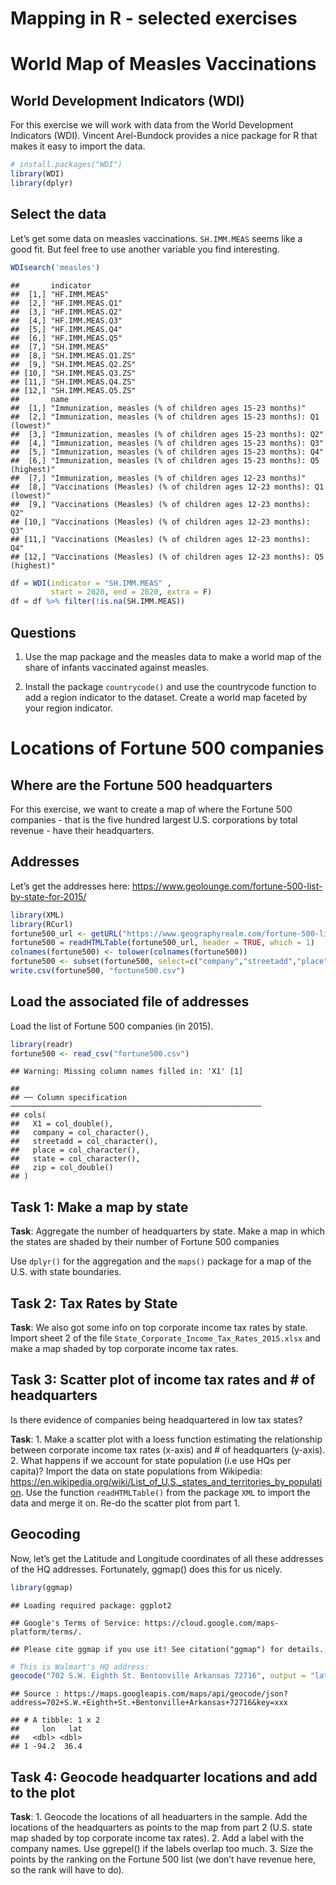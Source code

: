Mapping in R - selected exercises
================

# World Map of Measles Vaccinations

## World Development Indicators (WDI)

For this exercise we will work with data from the World Development
Indicators (WDI). Vincent Arel-Bundock provides a nice package for R
that makes it easy to import the data.

``` r
# install.packages("WDI")
library(WDI)
library(dplyr)
```

## Select the data

Let’s get some data on measles vaccinations. `SH.IMM.MEAS` seems like a
good fit. But feel free to use another variable you find interesting.

``` r
WDIsearch('measles')
```

    ##       indicator          
    ##  [1,] "HF.IMM.MEAS"      
    ##  [2,] "HF.IMM.MEAS.Q1"   
    ##  [3,] "HF.IMM.MEAS.Q2"   
    ##  [4,] "HF.IMM.MEAS.Q3"   
    ##  [5,] "HF.IMM.MEAS.Q4"   
    ##  [6,] "HF.IMM.MEAS.Q5"   
    ##  [7,] "SH.IMM.MEAS"      
    ##  [8,] "SH.IMM.MEAS.Q1.ZS"
    ##  [9,] "SH.IMM.MEAS.Q2.ZS"
    ## [10,] "SH.IMM.MEAS.Q3.ZS"
    ## [11,] "SH.IMM.MEAS.Q4.ZS"
    ## [12,] "SH.IMM.MEAS.Q5.ZS"
    ##       name                                                                    
    ##  [1,] "Immunization, measles (% of children ages 15-23 months)"               
    ##  [2,] "Immunization, measles (% of children ages 15-23 months): Q1 (lowest)"  
    ##  [3,] "Immunization, measles (% of children ages 15-23 months): Q2"           
    ##  [4,] "Immunization, measles (% of children ages 15-23 months): Q3"           
    ##  [5,] "Immunization, measles (% of children ages 15-23 months): Q4"           
    ##  [6,] "Immunization, measles (% of children ages 15-23 months): Q5 (highest)" 
    ##  [7,] "Immunization, measles (% of children ages 12-23 months)"               
    ##  [8,] "Vaccinations (Measles) (% of children ages 12-23 months): Q1 (lowest)" 
    ##  [9,] "Vaccinations (Measles) (% of children ages 12-23 months): Q2"          
    ## [10,] "Vaccinations (Measles) (% of children ages 12-23 months): Q3"          
    ## [11,] "Vaccinations (Measles) (% of children ages 12-23 months): Q4"          
    ## [12,] "Vaccinations (Measles) (% of children ages 12-23 months): Q5 (highest)"

``` r
df = WDI(indicator = "SH.IMM.MEAS" ,
         start = 2020, end = 2020, extra = F)
df = df %>% filter(!is.na(SH.IMM.MEAS))
```

## Questions

1.  Use the map package and the measles data to make a world map of the
    share of infants vaccinated against measles.

2.  Install the package `countrycode()` and use the countrycode function
    to add a region indicator to the dataset. Create a world map faceted
    by your region indicator.

# Locations of Fortune 500 companies

## Where are the Fortune 500 headquarters

For this exercise, we want to create a map of where the Fortune 500
companies - that is the five hundred largest U.S. corporations by total
revenue - have their headquarters.

## Addresses

Let’s get the addresses here:
<https://www.geolounge.com/fortune-500-list-by-state-for-2015/>

``` r
library(XML)
library(RCurl)
fortune500_url <- getURL("https://www.geographyrealm.com/fortune-500-list-by-state-for-2015/",.opts = list(ssl.verifypeer = FALSE) )  # We needs this because the site is https
fortune500 = readHTMLTable(fortune500_url, header = TRUE, which = 1)
colnames(fortune500) <- tolower(colnames(fortune500))
fortune500 <- subset(fortune500, select=c("company","streetadd","place","state","zip"))
write.csv(fortune500, "fortune500.csv")
```

## Load the associated file of addresses

Load the list of Fortune 500 companies (in 2015).

``` r
library(readr)
fortune500 <- read_csv("fortune500.csv")
```

    ## Warning: Missing column names filled in: 'X1' [1]

    ## 
    ## ── Column specification ────────────────────────────────────────────────────────
    ## cols(
    ##   X1 = col_double(),
    ##   company = col_character(),
    ##   streetadd = col_character(),
    ##   place = col_character(),
    ##   state = col_character(),
    ##   zip = col_double()
    ## )

## Task 1: Make a map by state

**Task**: Aggregate the number of headquarters by state. Make a map in
which the states are shaded by their number of Fortune 500 companies

Use `dplyr()` for the aggregation and the `maps()` package for a map of
the U.S. with state boundaries.

## Task 2: Tax Rates by State

**Task**: We also got some info on top corporate income tax rates by
state. Import sheet 2 of the file
`State_Corporate_Income_Tax_Rates_2015.xlsx` and make a map shaded by
top corporate income tax rates.

## Task 3: Scatter plot of income tax rates and \# of headquarters

Is there evidence of companies being headquartered in low tax states?

**Task**: 1. Make a scatter plot with a loess function estimating the
relationship between corporate income tax rates (x-axis) and \# of
headquarters (y-axis). 2. What happens if we account for state
population (i.e use HQs per capita)? Import the data on state
populations from Wikipedia:
<https://en.wikipedia.org/wiki/List_of_U.S._states_and_territories_by_population>.
Use the function `readHTMLTable()` from the package `XML` to import the
data and merge it on. Re-do the scatter plot from part 1.

## Geocoding

Now, let’s get the Latitude and Longitude coordinates of all these
addresses of the HQ addresses. Fortunately, ggmap() does this for us
nicely.

``` r
library(ggmap)
```

    ## Loading required package: ggplot2

    ## Google's Terms of Service: https://cloud.google.com/maps-platform/terms/.

    ## Please cite ggmap if you use it! See citation("ggmap") for details.

``` r
# This is Walmart's HQ address:
geocode("702 S.W. Eighth St. Bentonville Arkansas 72716", output = "latlon" , source = "google")
```

    ## Source : https://maps.googleapis.com/maps/api/geocode/json?address=702+S.W.+Eighth+St.+Bentonville+Arkansas+72716&key=xxx

    ## # A tibble: 1 x 2
    ##     lon   lat
    ##   <dbl> <dbl>
    ## 1 -94.2  36.4

## Task 4: Geocode headquarter locations and add to the plot

**Task**: 1. Geocode the locations of all headuarters in the sample. Add
the locations of the headquarters as points to the map from part 2 (U.S.
state map shaded by top corporate income tax rates). 2. Add a label with
the company names. Use ggrepel() if the labels overlap too much. 3. Size
the points by the ranking on the Fortune 500 list (we don’t have revenue
here, so the rank will have to do).
